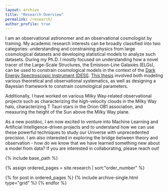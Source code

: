 ```yaml
---
layout: archive
title: "Research Overview"
permalink: /research/
author_profile: true
---
```


I am an observational astronomer and an observational cosmologist by training. My academic research interests can be broadly classified into two categories: understanding and constraining physics from large cosmological datasets and developing statistical models to analyze such datasets. During my Ph.D. I mostly focused on understanding how a novel tracer of the Large-Scale Structures, the Emisison-Line Galaxies (ELGs), can be used to constrain cosmological models in the context of the [Dark Energy Spectroscopic Instrument (DESI)](https://www.desi.lbl.gov/). [This thesis](https://dash.harvard.edu/handle/1/37375662) involved both modeling various theoretical and observational systematics, as well as designing a Bayesian framework to constrain cosmological parameters. 

Additionally, I have worked on various Milky Way-related observational projects such as characterizing the high-velocity clouds in the Milky Way halo, characterizing T Tauri stars in the Orion OB1 association, and measuring the height of the Sun above the Milky Way plane. 

As a new postdoc, I am now excited to venture into Machine Learning and Artificial Intelligence-driven projects and to understand how we can use these powerful techniques to study our Universe with unprecedented precision. I am also interested in exploring the bridge between theory and observation - how do we know that we have learned something new about a model from data? If you are interested in collaborating, please reach out! 

{% include base_path %}

{% assign ordered_pages = site.research | sort:"order_number" %}

{% for post in ordered_pages %}
  {% include archive-single.html type="grid" %}
{% endfor %}